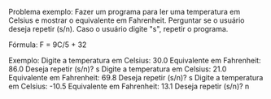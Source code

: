 Problema exemplo:
Fazer um programa para ler uma temperatura em Celsius e mostrar o equivalente em Fahrenheit.
Perguntar se o usuário deseja repetir (s/n). Caso o usuário digite "s", repetir o programa.

Fórmula: F = 9C/5 + 32

Exemplo:
Digite a temperatura em Celsius: 30.0
Equivalente em Fahrenheit: 86.0
Deseja repetir (s/n)? s
Digite a temperatura em Celsius: 21.0
Equivalente em Fahrenheit: 69.8
Deseja repetir (s/n)? s
Digite a temperatura em Celsius: -10.5
Equivalente em Fahrenheit: 13.1
Deseja repetir (s/n)? n